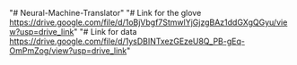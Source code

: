 "# Neural-Machine-Translator" 
"# Link for the glove 
https://drive.google.com/file/d/1oBjVbgf7StmwlYjGjzgBAz1ddGXgQGyu/view?usp=drive_link"
"# Link for data 
https://drive.google.com/file/d/1ysDBINTxezGEzeU8Q_PB-gEq-OmPmZog/view?usp=drive_link"
